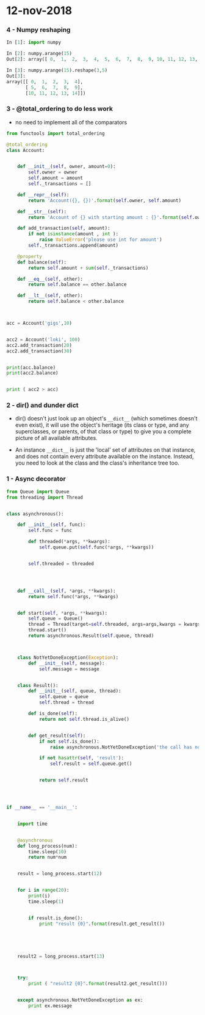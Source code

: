 # 12-nov-2018

### 4 - Numpy reshaping

```python
In [1]: import numpy                                                                                                                                                                                               

In [2]: numpy.arange(15)                                                                                                                                                                                           
Out[2]: array([ 0,  1,  2,  3,  4,  5,  6,  7,  8,  9, 10, 11, 12, 13, 14])

In [3]: numpy.arange(15).reshape(3,5)                                                                                                                                                                              
Out[3]: 
array([[ 0,  1,  2,  3,  4],
       [ 5,  6,  7,  8,  9],
       [10, 11, 12, 13, 14]])
```

### 3 - @total_ordering to do less work

- no need to implement all of the comparators

```python
from functools import total_ordering

@total_ordering
class Account:


    def __init__(self, owner, amount=0):
        self.owner = owner
        self.amount = amount
        self._transactions = []

    def __repr__(self):
        return 'Account({}, {})'.format(self.owner, self.amount)

    def __str__(self):
        return 'Account of {} with starting amount : {}'.format(self.owner, self.amount)

    def add_transaction(self, amount):
        if not isinstance(amount , int ):
            raise ValueError('please use int for amount')
        self._transactions.append(amount)

    @property
    def balance(self):
        return self.amount + sum(self._transactions)

    def __eq__(self, other):
        return self.balance == other.balance

    def __lt__(self, other):
        return self.balance < other.balance



acc = Account('gigs',10)


acc2 = Account('loki', 100)
acc2.add_transaction(20)
acc2.add_transaction(30)


print(acc.balance)
print(acc2.balance)


print ( acc2 > acc)
```

### 2 - dir() and dunder dict

- dir() doesn't just look up an object's ```__dict__``` (which sometimes doesn't even exist), it will use the object's heritage (its class or type, and any superclasses, or parents, of that class or type) to give you a complete picture of all available attributes.

- An instance ```__dict__``` is just the 'local' set of attributes on that instance, and does not contain every attribute available on the instance. Instead, you need to look at the class and the class's inheritance tree too.

### 1 - Async decorator


```python
from Queue import Queue
from threading import Thread


class asynchronous():

    def __init__(self, func):
        self.func = func

        def threaded(*args, **kwargs):
            self.queue.put(self.func(*args, **kwargs))


        self.threaded = threaded




    def __call__(self, *args, **kwargs):
        return self.func(*args, **kwargs)


    def start(self, *args, **kwargs):
        self.queue = Queue()
        thread = Thread(target=self.threaded, args=args,kwargs = kwargs)
        thread.start()
        return asynchronous.Result(self.queue, thread)



    class NotYetDoneException(Exception):
        def __init__(self, message):
            self.message = message


    class Result():
        def __init__(self, queue, thread):
            self.queue = queue
            self.thread = thread

        def is_done(self):
            return not self.thread.is_alive()


        def get_result(self):
            if not self.is_done():
                raise asynchronous.NotYetDoneException('the call has not completed yet')

            if not hasattr(self, 'result'):
                self.result = self.queue.get()


            return self.result




if __name__ == '__main__':


    import time


    @asynchronous
    def long_process(num):
        time.sleep(10)
        return num*num


    result = long_process.start(12)


    for i in range(20):
        print(i)
        time.sleep(1)


        if result.is_done():
            print "result {0}".format(result.get_result())





    result2 = long_process.start(13)



    try:
        print ( "result2 {0}".format(result2.get_result()))


    except asynchronous.NotYetDoneException as ex:
        print ex.message
```

